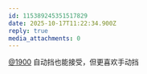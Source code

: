 ```yaml
---
id: 115389245351517829
date: 2025-10-17T11:22:34.900Z
reply: true
media_attachments: 0
---
```


<p><span class="h-card" translate="no"><a href="https://social.1900.live/@1900" class="u-url mention" rel="nofollow noopener" target="_blank">@<span>1900</span></a></span> 自动挡也能接受，但更喜欢手动挡</p>
